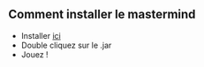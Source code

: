 ## Comment installer le mastermind

+ Installer [ici](Fichier_jar/SCHOTT_SCHAEFER_Mastermind.jar)
+ Double cliquez sur le .jar
+ Jouez !